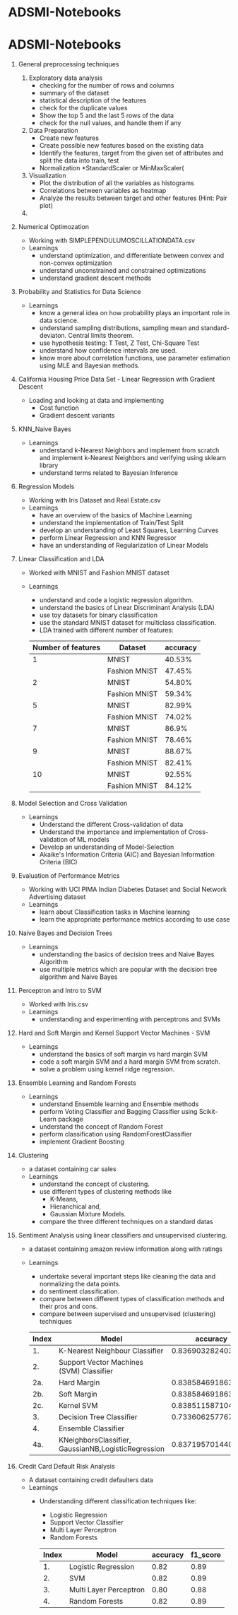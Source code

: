 # ADSMI-Notebooks
# ADSMI-Notebooks
1. General preprocessing techniques
    1. Exploratory data analysis
        - checking for the number of rows and columns
        - summary of the dataset
        - statistical description of the features
        - check for the duplicate values
        - Show the top 5 and the last 5 rows of the data
        - check for the null values, and handle them if any
    2. Data Preparation
        - Create new features
        - Create possible new features based on the existing data
        - Identify the features, target from the given set of attributes and split the data into train, test
        - Normalization *StandardScaler or MinMaxScaler(
    3. Visualization
        - Plot the distribution of all the variables as histograms
        - Correlations between variables as heatmap
        - Analyze the results between target and other features (Hint: Pair plot)
    6. 
2. Numerical Optimozation
    - Working with SIMPLEPENDULUMOSCILLATIONDATA.csv
    - Learnings
      - understand optimization, and differentiate between convex and non-convex optimization
      - understand unconstrained and constrained optimizations
      - understand gradient descent methods
3. Probability and Statistics for Data Science
   - Learnings
      - know a general idea on how probability plays an important role in data science.
      - understand sampling distributions, sampling mean and standard-deviaton. Central limits theorem.
      - use hypothesis testing: T Test, Z Test, Chi-Square Test
      - understand how confidence intervals are used.
      - know more about correlation functions, use parameter estimation using MLE and Bayesian methods.
4. California Housing Price Data Set - Linear Regression with Gradient Descent
    - Loading and looking at data and implementing
        - Cost function
        - Gradient descent variants
5. KNN_Naive Bayes 
    - Learnings
      - understand k-Nearest Neighbors and implement from scratch and implement k-Nearest Neighbors and verifying using sklearn library
      - understand terms related to Bayesian Inference
6. Regression Models
    - Working with Iris Dataset and Real Estate.csv
    - Learnings
      - have an overview of the basics of Machine Learning
      - understand the implementation of Train/Test Split
      - develop an understanding of Least Squares, Learning Curves
      - perform Linear Regression and KNN Regressor
      - have an understanding of Regularization of Linear Models
7. Linear Classification and LDA
    - Worked with MNIST and Fashion MNIST dataset
    - Learnings
      - understand and code a logistic regression algorithm.
      - understand the basics of Linear Discriminant Analysis (LDA)
      - use toy datasets for binary classification
      - use the standard MNIST dataset for multiclass classification.
      - LDA trained with different number of features:

      |Number of features| Dataset  | accuracy |
      |------------------| --------------- | ------------- |
      |1| MNIST | 40.53% |
      || Fashion MNIST | 47.45% |
      |2| MNIST | 54.80% |
      || Fashion MNIST |  59.34% |
      |5| MNIST |  82.99% |
      || Fashion MNIST |  74.02% |
      |7| MNIST | 86.9% |
      || Fashion MNIST | 78.46% |
      |9| MNIST | 88.67% |
      || Fashion MNIST | 82.41% |
      |10| MNIST | 92.55% |
      || Fashion MNIST | 84.12% |
      
8. Model Selection and Cross Validation
    - Learnings
       - Understand the different Cross-validation of data
       - Understand the importance and implementation of Cross-validation of ML models
       - Develop an understanding of Model-Selection
       - Akaike's Information Criteria (AIC) and Bayesian Information Criteria (BIC)

9. Evaluation of Performance Metrics
    - Working with UCI PIMA Indian Diabetes Dataset and Social Network Advertising dataset
    - Learnings
       - learn about Classification tasks in Machine learning
       - learn the appropriate performance metrics according to use case
10. Naive Bayes and Decision Trees
    - Learnings
       - understanding the basics of decision trees and Naive Bayes Algorithm
       - use multiple metrics which are popular with the decision tree algorithm and Naive Bayes 
11. Perceptron and Intro to SVM
    - Worked with Iris.csv
    - Learnings
       - understanding and experimenting with perceptrons and SVMs
12. Hard and Soft Margin and Kernel Support Vector Machines - SVM
    - Learnings
       - understand the basics of soft margin vs hard margin SVM
       - code a soft margin SVM and a hard margin SVM from scratch.
       - solve a problem using kernel ridge regression.
13. Ensemble Learning and Random Forests
    - Learnings
       - understand Ensemble learning and Ensemble methods
       - perform Voting Classifier and Bagging Classifier using Scikit-Learn package
       - understand the concept of Random Forest
       - perform classification using RandomForestClassifier
       - implement Gradient Boosting
14. Clustering
    - a dataset containing car sales
    - Learnings
      - understand the concept of clustering.
      - use different types of clustering methods like
          - K-Means,
          - Hieranchical and,
          - Gaussian Mixture Models.
      - compare the three different techniques on a standard datas
15. Sentiment Analysis using linear classifiers and unsupervised clustering.
    - a dataset containing amazon review information along with ratings
    - Learnings
      - undertake several important steps like cleaning the data and normalizing the data points.
      - do sentiment classification.
      - compare between different types of classification methods and their pros and cons.
      - compare between supervised and unsupervised (clustering) techniques
      
      |Index| Model  | accuracy | f1_score  |
      |------------------| --------------- | ------------- | ------------- |
      |1.| K-Nearest Neighbour Classifier  | 0.8369032824036845 | 0.9101019462465245  |
      |2.| Support Vector Machines (SVM) Classifier  |   |
      |2a.| Hard Margin  | 0.8385846918634403 |0.91220675944334 |
      |2b.| Soft Margin  | 0.8385846918634403 |0.91220675944334 |
      |2c.| Kernel SVM   | 0.8385115871043205 |0.9121635055071773 |
      |3.| Decision Tree Classifier | 0.7336062577673806 |  0.8409150440932507 |
      |4.|Ensemble Classifier 
      |4a.|KNeighborsClassifier, GaussianNB,LogisticRegression|0.8371957014401638 |0.911363184079602|
16. Credit Card Default Risk Analysis
    - A dataset containing credit defaulters data
    - Learnings 
      - Understanding different classification techniques like:
        - Logistic Regression
        - Support Vector Classifier
        - Multi Layer Perceptron
        - Random Forests        

        |Index| Model  | accuracy | f1_score  |
        |------------------| --------------- | ------------- | ------------- |
        |1.| Logistic Regression  |  0.82 | 0.89  |
        |2.| SVM  | 0.82 |0.89 |
        |3.| Multi Layer Perceptron  | 0.80 |0.88 | 
        |4.| Random Forests | 0.82 |0.89 |



